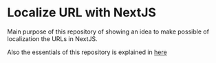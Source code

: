 # Localize URL with NextJS

Main purpose of this repository of showing an idea to make possible of localization the URLs in NextJS.

Also the essentials of this repository is explained in [here](https://pekcan.dev/url-localization-using-next-js/)
